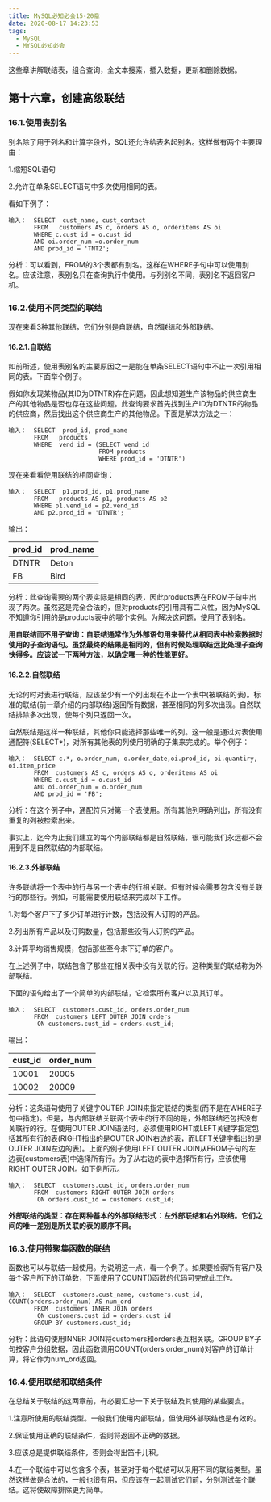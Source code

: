 ```yaml
---
title: MySQL必知必会15-20章
date: 2020-08-17 14:23:53
tags:
  - MySQL
  - MYSQL必知必会
---
```


这些章讲解联结表，组合查询，全文本搜索，插入数据，更新和删除数据。

<!--more-->

## 第十六章，创建高级联结

### 16.1.使用表别名

别名除了用于列名和计算字段外，SQL还允许给表名起别名。这样做有两个主要理由：

1.缩短SQL语句

2.允许在单条SELECT语句中多次使用相同的表。

看如下例子：

```mysql
输入：  SELECT  cust_name, cust_contact
       FROM   customers AS c, orders AS o, orderitems AS oi
       WHERE c.cust_id = o.cust_id
       AND oi.order_num =o.order_num
       AND prod_id = 'TNT2';
```

分析：可以看到，FROM的3个表都有别名。这样在WHERE子句中可以使用别名。应该注意，表别名只在查询执行中使用。与列别名不同，表别名不返回客户机。

### 16.2.使用不同类型的联结

现在来看3种其他联结，它们分别是自联结，自然联结和外部联结。

#### 16.2.1.自联结

如前所述，使用表别名的主要原因之一是能在单条SELECT语句中不止一次引用相同的表。下面举个例子。

假如你发现某物品(其ID为DTNTR)存在问题，因此想知道生产该物品的供应商生产的其他物品是否也存在这些问题。此查询要求首先找到生产ID为DTNTR的物品的供应商，然后找出这个供应商生产的其他物品。下面是解决方法之一：

```mysql
输入：  SELECT  prod_id, prod_name
       FROM   products
       WHERE  vend_id = (SELECT vend_id
                         FROM products
                         WHERE prod_id = 'DTNTR')
```

现在来看看使用联结的相同查询：

```mysql
输入：  SELECT  p1.prod_id, p1.prod_name
       FROM   products AS p1, products AS p2
       WHERE p1.vend_id = p2.vend_id
       AND p2.prod_id = 'DTNTR';
```

输出：

| prod_id | prod_name |
| ------- | --------- |
| DTNTR   | Deton     |
| FB      | Bird      |

分析：此查询需要的两个表实际是相同的表，因此products表在FROM子句中出现了两次。虽然这是完全合法的，但对products的引用具有二义性，因为MySQL不知道你引用的是products表中的哪个实例。为解决这问题，使用了表别名。

**用自联结而不用子查询：自联结通常作为外部语句用来替代从相同表中检索数据时使用的子查询语句。虽然最终的结果是相同的，但有时候处理联结远比处理子查询快得多。应该试一下两种方法，以确定哪一种的性能更好。**

#### 16.2.2.自然联结

无论何时对表进行联结，应该至少有一个列出现在不止一个表中(被联结的表)。标准的联结(前一章介绍的内部联结)返回所有数据，甚至相同的列多次出现。自然联结排除多次出现，使每个列只返回一次。

自然联结是这样一种联结，其他你只能选择那些唯一的列。这一般是通过对表使用通配符(SELECT*)，对所有其他表的列使用明确的子集来完成的。举个例子：

```mysql
输入：  SELECT c.*, o.order_num, o.order_date,oi.prod_id, oi.quantiry, oi.item_price
       FROM  customers AS c, orders AS o, orderitems AS oi
       WHERE c.cust_id = o.cust_id
       AND oi.order_num = o.order_num
       AND prod_id = 'FB';
```

分析：在这个例子中，通配符只对第一个表使用。所有其他列明确列出，所有没有重复的列被检索出来。

事实上，迄今为止我们建立的每个内部联结都是自然联结，很可能我们永远都不会用到不是自然联结的内部联结。

#### 16.2.3.外部联结

许多联结将一个表中的行与另一个表中的行相关联。但有时候会需要包含没有关联行的那些行。例如，可能需要使用联结来完成以下工作。

1.对每个客户下了多少订单进行计数，包括没有人订购的产品。

2.列出所有产品以及订购数量，包括那些没有人订购的产品。

3.计算平均销售规模，包括那些至今未下订单的客户。

在上述例子中，联结包含了那些在相关表中没有关联的行。这种类型的联结称为外部联结。

下面的语句给出了一个简单的内部联结，它检索所有客户以及其订单。

```mysql
输入：  SELECT  customers.cust_id, orders.order_num
       FROM  customers LEFT OUTER JOIN orders
        ON customers.cust_id = orders.cust_id;
```

输出：

| cust_id | order_num |
| ------- | --------- |
| 10001   | 20005     |
| 10002   | 20009     |

分析：这条语句使用了关键字OUTER JOIN来指定联结的类型(而不是在WHERE子句中指定)。但是，与内部联结关联两个表中的行不同的是，外部联结还包括没有关联行的行。在使用OUTER JOIN语法时，必须使用RIGHT或LEFT关键字指定包括其所有行的表(RIGHT指出的是OUTER JOIN右边的表，而LEFT关键字指出的是OUTER JOIN左边的表)。上面的例子使用LEFT OUTER JOIN从FROM子句的左边表(customers表)中选择所有行。为了从右边的表中选择所有行，应该使用RIGHT OUTER JOIN。如下例所示。

```mysql
输入：  SELECT  customers.cust_id, orders.order_num
       FROM  customers RIGHT OUTER JOIN orders
        ON orders.cust_id = customers.cust_id;
```

**外部联结的类型：存在两种基本的外部联结形式：左外部联结和右外联结。它们之间的唯一差别是所关联的表的顺序不同。**

### 16.3.使用带聚集函数的联结

函数也可以与联结一起使用。为说明这一点，看一个例子。如果要检索所有客户及每个客户所下的订单数，下面使用了COUNT()函数的代码可完成此工作。

```mysql
输入：  SELECT  customers.cust_name, customers.cust_id, COUNT(orders.order_num) AS num_ord
       FROM  customers INNER JOIN orders
        ON customers.cust_id = orders.cust_id
       GROUP BY customers.cust_id;
```

分析：此语句使用INNER JOIN将customers和orders表互相关联。GROUP BY子句按客户分组数据，因此函数调用COUNT(orders.order_num)对客户的订单计算，将它作为num_ord返回。

### 16.4.使用联结和联结条件

在总结关于联结的这两章前，有必要汇总一下关于联结及其使用的某些要点。

1.注意所使用的联结类型。一般我们使用内部联结，但使用外部联结也是有效的。

2.保证使用正确的联结条件，否则将返回不正确的数据。

3.应该总是提供联结条件，否则会得出笛卡儿积。

4.在一个联结中可以包含多个表，甚至对于每个联结可以采用不同的联结类型。虽然这样做是合法的，一般也很有用，但应该在一起测试它们前，分别测试每个联结。这将使故障排除更为简单。
